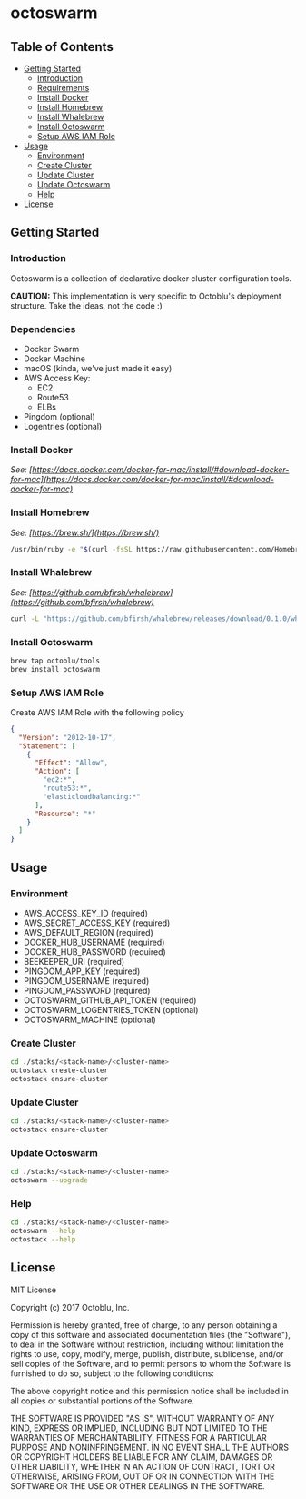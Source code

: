 # octoswarm

## Table of Contents

* [Getting Started](#getting-started)
  * [Introduction](#introduction)
  * [Requirements](#requirements)
  * [Install Docker](#install-docker)
  * [Install Homebrew](#install-homebrew)
  * [Install Whalebrew](#install-whalebrew)
  * [Install Octoswarm](#install-octoswarm)
  * [Setup AWS IAM Role](#setup-aws-iam-role)
* [Usage](#usage)
  * [Environment](#environment)
  * [Create Cluster](#create-cluster)
  * [Update Cluster](#update-cluster)
  * [Update Octoswarm](#update-octoswarm)
  * [Help](#help)
* [License](#license)

## Getting Started

### Introduction

Octoswarm is a collection of declarative docker cluster configuration tools.

**CAUTION:** This implementation is very specific to Octoblu's deployment structure. Take the ideas, not the code :)

### Dependencies

* Docker Swarm
* Docker Machine
* macOS (kinda, we've just made it easy)
* AWS Access Key:
  - EC2
  - Route53
  - ELBs
* Pingdom (optional)
* Logentries (optional)

### Install Docker

*See: [https://docs.docker.com/docker-for-mac/install/#download-docker-for-mac](https://docs.docker.com/docker-for-mac/install/#download-docker-for-mac)*

### Install Homebrew

*See: [https://brew.sh/](https://brew.sh/)*

```bash
/usr/bin/ruby -e "$(curl -fsSL https://raw.githubusercontent.com/Homebrew/install/master/install)"
```

### Install Whalebrew

*See: [https://github.com/bfirsh/whalebrew](https://github.com/bfirsh/whalebrew)*

```bash
curl -L "https://github.com/bfirsh/whalebrew/releases/download/0.1.0/whalebrew-$(uname -s)-$(uname -m)" -o /usr/local/bin/whalebrew; chmod +x /usr/local/bin/whalebrew
```

### Install Octoswarm

```bash
brew tap octoblu/tools
brew install octoswarm
```

### Setup AWS IAM Role

Create AWS IAM Role with the following policy

```json
{
  "Version": "2012-10-17",
  "Statement": [
    {
      "Effect": "Allow",
      "Action": [
        "ec2:*",
        "route53:*",
        "elasticloadbalancing:*"
      ],
      "Resource": "*"
    }
  ]
}
```

## Usage

### Environment

- AWS_ACCESS_KEY_ID          (required)
- AWS_SECRET_ACCESS_KEY      (required)
- AWS_DEFAULT_REGION         (required)
- DOCKER_HUB_USERNAME        (required)
- DOCKER_HUB_PASSWORD        (required)
- BEEKEEPER_URI              (required)
- PINGDOM_APP_KEY            (required)
- PINGDOM_USERNAME           (required)
- PINGDOM_PASSWORD           (required)
- OCTOSWARM_GITHUB_API_TOKEN (required)
- OCTOSWARM_LOGENTRIES_TOKEN (optional)
- OCTOSWARM_MACHINE          (optional)

### Create Cluster

```bash
cd ./stacks/<stack-name>/<cluster-name>
octostack create-cluster
octostack ensure-cluster
```

### Update Cluster

```bash
cd ./stacks/<stack-name>/<cluster-name>
octostack ensure-cluster
```

### Update Octoswarm

```bash
cd ./stacks/<stack-name>/<cluster-name>
octoswarm --upgrade
```

### Help

```bash
cd ./stacks/<stack-name>/<cluster-name>
octoswarm --help
octostack --help
```

## License

MIT License

Copyright (c) 2017 Octoblu, Inc.

Permission is hereby granted, free of charge, to any person obtaining a copy
of this software and associated documentation files (the "Software"), to deal
in the Software without restriction, including without limitation the rights
to use, copy, modify, merge, publish, distribute, sublicense, and/or sell
copies of the Software, and to permit persons to whom the Software is
furnished to do so, subject to the following conditions:

The above copyright notice and this permission notice shall be included in all
copies or substantial portions of the Software.

THE SOFTWARE IS PROVIDED "AS IS", WITHOUT WARRANTY OF ANY KIND, EXPRESS OR
IMPLIED, INCLUDING BUT NOT LIMITED TO THE WARRANTIES OF MERCHANTABILITY,
FITNESS FOR A PARTICULAR PURPOSE AND NONINFRINGEMENT. IN NO EVENT SHALL THE
AUTHORS OR COPYRIGHT HOLDERS BE LIABLE FOR ANY CLAIM, DAMAGES OR OTHER
LIABILITY, WHETHER IN AN ACTION OF CONTRACT, TORT OR OTHERWISE, ARISING FROM,
OUT OF OR IN CONNECTION WITH THE SOFTWARE OR THE USE OR OTHER DEALINGS IN THE
SOFTWARE.
